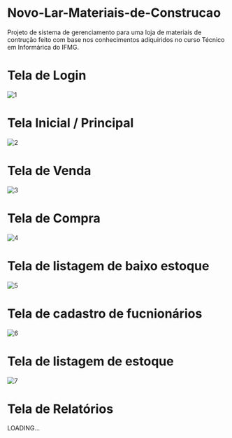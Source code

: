 # Novo-Lar-Materiais-de-Construcao
 Projeto de sistema de gerenciamento para uma loja de materiais de contrução feito com base nos conhecimentos adiquiridos no curso Técnico em Informárica do IFMG.

# Tela de Login 
![1](https://github.com/KaioT2/Novo-Lar-Materiais-de-Construcao/assets/98715856/0ed5d6ee-364e-4efa-ad54-86d1cbe1fac2)

# Tela Inicial / Principal 
![2](https://github.com/KaioT2/Novo-Lar-Materiais-de-Construcao/assets/98715856/49488de8-ac9e-4bb8-94fc-9848741b8cd0)

# Tela de Venda 
![3](https://github.com/KaioT2/Novo-Lar-Materiais-de-Construcao/assets/98715856/29c42a7b-0673-4719-83bb-4570782b5da4)

# Tela de Compra
![4](https://github.com/KaioT2/Novo-Lar-Materiais-de-Construcao/assets/98715856/4b5fb3d7-11de-438d-b536-c416564a3a99)

# Tela de listagem de baixo estoque
![5](https://github.com/KaioT2/Novo-Lar-Materiais-de-Construcao/assets/98715856/f2537c68-0f47-4a6e-a2ad-17aa56d0a65b)

# Tela de cadastro de fucnionários
![6](https://github.com/KaioT2/Novo-Lar-Materiais-de-Construcao/assets/98715856/aaaed3d6-a764-4b41-9318-5db3bbabf553)

# Tela de listagem de estoque
![7](https://github.com/KaioT2/Novo-Lar-Materiais-de-Construcao/assets/98715856/7803fd46-5eb0-49f8-9fb7-74fdac9132a4)

# Tela de Relatórios 
LOADING...
